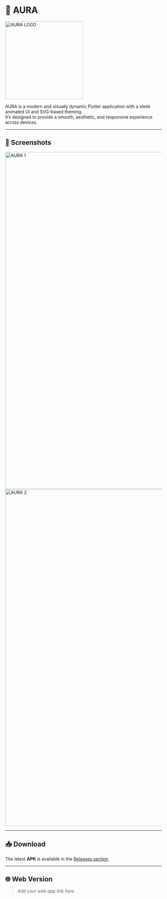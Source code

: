 # 🌌 AURA
<img width="250" height="250" alt="AURA LOGO" src="https://github.com/user-attachments/assets/22281dcf-c4f1-41e1-9d21-c124ccaf4c27" />

AURA is a modern and visually dynamic Flutter application with a sleek animated UI and SVG-based theming.  
It’s designed to provide a smooth, aesthetic, and responsive experience across devices.

---

## 📸 Screenshots
<img width="1080" height="1080" alt="AURA 1" src="https://github.com/user-attachments/assets/aed8200a-9a82-4b1c-8a49-92be58f00c41" />
<img width="1080" height="1080" alt="AURA 2" src="https://github.com/user-attachments/assets/eaf69965-d777-4bbd-ad45-ad456f23ec5b" />


---

## 📥 Download
The latest **APK** is available in the [Releases section](../../releases).

---

## 🌐 Web Version
> _Add your web app link here_
